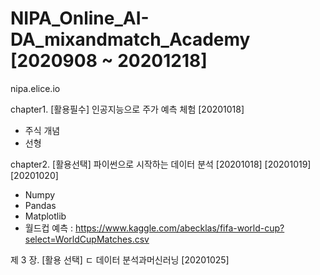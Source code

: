# NIPA_Online_AI-DA_mixandmatch_Academy [2020908 ~ 20201218]

nipa.elice.io

chapter1. [활용필수] 인공지능으로 주가 예측 체험 [20201018] <br>
 - 주식 개념
 - 선형 <br>
 
 
 
 
chapter2. [활용선택] 파이썬으로 시작하는 데이터 분석 [20201018] [20201019] [20201020] <br>
 - Numpy<br>
 - Pandas<br>
 - Matplotlib<br>
 - 월드컵 예측 : https://www.kaggle.com/abecklas/fifa-world-cup?select=WorldCupMatches.csv

제 3 장. [활용 선택] ㄷ  데이터 분석과머신러닝 [20201025]
